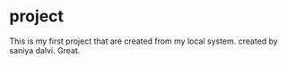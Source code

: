 # project

This is my first project that are created from my local system.
created by saniya dalvi. Great.